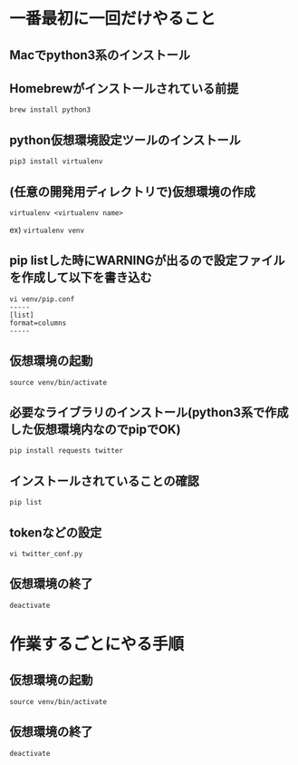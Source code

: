 # 一番最初に一回だけやること

## Macでpython3系のインストール
## Homebrewがインストールされている前提
`brew install python3`

## python仮想環境設定ツールのインストール
`pip3 install virtualenv`

## (任意の開発用ディレクトリで)仮想環境の作成
`virtualenv <virtualenv name>`

ex) `virtualenv venv`
## pip listした時にWARNINGが出るので設定ファイルを作成して以下を書き込む
```
vi venv/pip.conf
-----
[list]
format=columns
-----
```

## 仮想環境の起動
`source venv/bin/activate`

## 必要なライブラリのインストール(python3系で作成した仮想環境内なのでpipでOK)
`pip install requests twitter`
## インストールされていることの確認
`pip list`

## tokenなどの設定
`vi twitter_conf.py`

## 仮想環境の終了
`deactivate`


# 作業するごとにやる手順

## 仮想環境の起動
`source venv/bin/activate`

## 仮想環境の終了
`deactivate`

